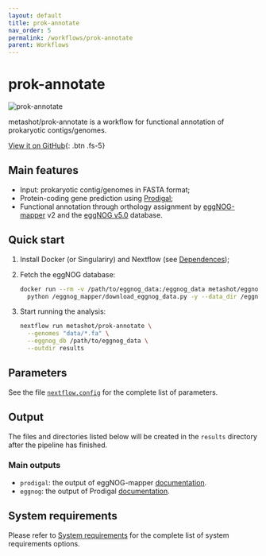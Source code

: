 ```yaml
---
layout: default
title: prok-annotate
nav_order: 5
permalink: /workflows/prok-annotate
parent: Workflows
---
```


# prok-annotate

![prok-annotate](https://img.shields.io/github/v/release/metashot/prok-annotate?sort=semver&label=Latast%20release&style=for-the-badge)

metashot/prok-annotate is a workflow for functional annotation of prokaryotic
contigs/genomes.

[View it on GitHub](https://github.com/metashot/prok-annotate){: .btn .fs-5}

## Main features

- Input: prokaryotic contig/genomes in FASTA format;
- Protein-coding gene prediction using
  [Prodigal](https://github.com/hyattpd/Prodigal);
- Functional annotation through orthology assignment by
  [eggNOG-mapper](https://github.com/eggnogdb/eggnog-mapper) v2 and the [eggNOG
  v5.0](http://eggnog-mapper.embl.de/) database.

## Quick start

1. Install Docker (or Singulariry) and Nextflow (see [Dependences](/#dependencies));
1. Fetch the eggNOG database:

   ```bash
   docker run --rm -v /path/to/eggnog_data:/eggnog_data metashot/eggnog-mapper:2.0.1-3 \
     python /eggnog_mapper/download_eggnog_data.py -y --data_dir /eggnog_data
   ```
1. Start running the analysis:

   ```bash
   nextflow run metashot/prok-annotate \
     --genomes "data/*.fa" \
     --eggnog_db /path/to/eggnog_data \
     --outdir results
   ```

## Parameters
See the file
[`nextflow.config`](https://github.com/metashot/prok-annotate/blob/master/nextflow.config)
for the complete list of parameters.

## Output
The files and directories listed below will be created in the `results` directory
after the pipeline has finished.

### Main outputs
- `prodigal`: the output of eggNOG-mapper
  [documentation](https://github.com/hyattpd/prodigal/wiki/understanding-the-prodigal-output).
- `eggnog`: the output of Prodigal
  [documentation](https://github.com/eggnogdb/eggnog-mapper/wiki/eggNOG-mapper-v2).

## System requirements
Please refer to [System requirements](/#system-requirements) for the complete
list of system requirements options.
